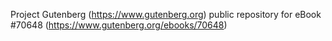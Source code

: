 Project Gutenberg (https://www.gutenberg.org) public repository for
eBook #70648 (https://www.gutenberg.org/ebooks/70648)
